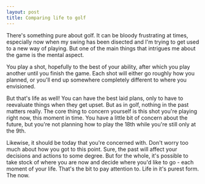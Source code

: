 ```yaml
---
layout: post
title: Comparing life to golf
---
```

There's something pure about golf. It can be bloody frustrating at times, especially now when my swing has been disected and I'm trying to get used to a new way of playing. But one of the main things that intrigues me about the game is the mental aspect.

You play a shot, hopefully to the best of your ability, after which you play another until you finish the game. Each shot will either go roughly how you planned, or you'll end up somewhere completely different to where you envisioned.

But that's life as well! You can have the best laid plans, only to have to reevaluate things when they get upset. But as in golf, nothing in the past matters really. The core thing to concern yourself is this shot you're playing right now, this moment in time. You have a little bit of concern about the future, but you're not planning how to play the 18th while you're still only at the 9th.

Likewise, it should be today that you're concerned with. Don't worry too much about how you got to this point. Sure, the past will affect your decisions and actions to some degree. But for the whole, it's possible to take stock of where you are now and decide where you'd like to go - each moment of your life. That's the bit to pay attention to. Life in it's purest form. The now.